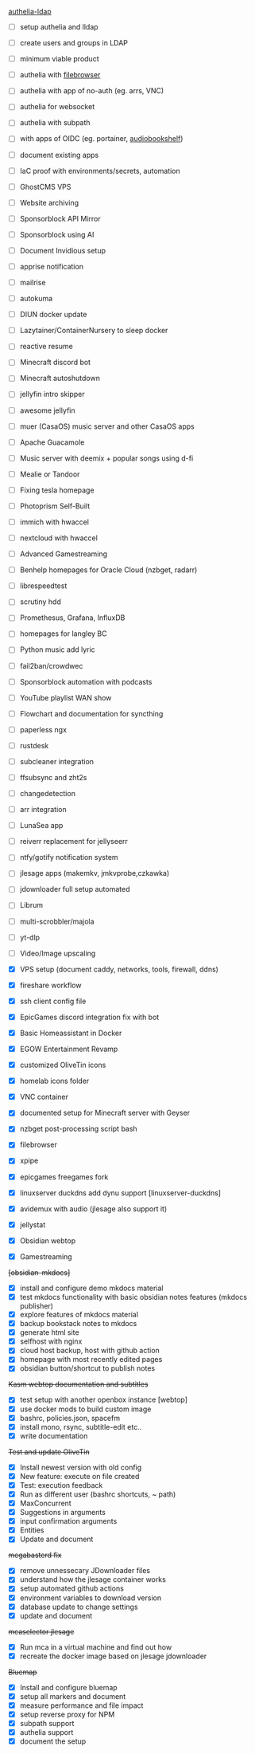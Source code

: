 [authelia-ldap](homeserver/authelia-ldap.md)
- [ ] setup authelia and lldap
- [ ] create users and groups in LDAP
- [ ] minimum viable product
- [ ] authelia with [filebrowser](!documentation/Docker%20Apps/filebrowser.md)
- [ ] authelia with app of no-auth (eg. arrs, VNC)
- [ ] authelia for websocket
- [ ] authelia with subpath
- [ ] with apps of OIDC (eg. portainer, [audiobookshelf](!documentation/Docker%20Apps/Media%20Apps/audiobookshelf.md))
- [ ] document existing apps
- [ ] IaC proof with environments/secrets, automation

- [ ] GhostCMS VPS
- [ ] Website archiving
- [ ] Sponsorblock API Mirror
- [ ] Sponsorblock using AI
- [ ] Document Invidious setup
- [ ] apprise notification
- [ ] mailrise
- [ ] autokuma
- [ ] DIUN docker update
- [ ] Lazytainer/ContainerNursery to sleep docker
- [ ] reactive resume
- [ ] Minecraft discord bot
- [ ] Minecraft autoshutdown
- [ ] jellyfin intro skipper
- [ ] awesome jellyfin
- [ ] muer (CasaOS) music server and other CasaOS apps
- [ ] Apache Guacamole
- [ ] Music server with deemix + popular songs using d-fi
- [ ] Mealie or Tandoor
- [ ] Fixing tesla homepage
- [ ] Photoprism Self-Built
- [ ] immich with hwaccel
- [ ] nextcloud with hwaccel
- [ ] Advanced Gamestreaming
- [ ] Benhelp homepages for Oracle Cloud (nzbget, radarr)
- [ ] librespeedtest
- [ ] scrutiny hdd
- [ ] Promethesus, Grafana, InfluxDB
- [ ] homepages for langley BC  
- [ ] Python music add lyric
- [ ] fail2ban/crowdwec 
- [ ] Sponsorblock automation with podcasts
- [ ] YouTube playlist WAN show
- [ ] Flowchart and documentation for syncthing
- [ ] paperless ngx
- [ ] rustdesk
- [ ] subcleaner integration
- [ ] ffsubsync and zht2s
- [ ] changedetection
- [ ] arr integration
- [ ] LunaSea app
- [ ] reiverr replacement for jellyseerr
- [ ] ntfy/gotify notification system
- [ ] jlesage apps (makemkv, jmkvprobe,czkawka)
- [ ] jdownloader full setup automated
- [ ] Librum
- [ ] multi-scrobbler/majola
- [ ] yt-dlp
- [ ] Video/Image upscaling
- [x] VPS setup (document caddy, networks, tools, firewall, ddns)
- [x] fireshare workflow
- [x] ssh client config file
- [x] EpicGames discord integration fix with bot
- [x] Basic Homeassistant in Docker
- [x] EGOW Entertainment Revamp
- [x] customized OliveTin icons
- [x] homelab icons folder
- [x] VNC container
- [x] documented setup for Minecraft server with Geyser
- [x] nzbget post-processing script bash
- [x] filebrowser
- [x] xpipe
- [x] epicgames freegames fork
- [x] linuxserver duckdns add dynu support [linuxserver-duckdns]
- [x] avidemux with audio (jlesage also support it)
- [x] jellystat
- [x] Obsidian webtop
- [x] Gamestreaming

~~[obsidian-mkdocs]~~
- [x] install and configure demo mkdocs material
- [x] test mkdocs functionality with basic obsidian notes features (mkdocs publisher)
- [x] explore features of mkdocs material
- [x] backup bookstack notes to mkdocs
- [x] generate html site
- [x] selfhost with nginx
- [x] cloud host backup, host with github action
- [x] homepage with most recently edited pages
- [x] obsidian button/shortcut to publish notes

~~Kasm webtop documentation and subtitles~~
- [x] test setup with another openbox instance [webtop]
- [x] use docker mods to build custom image
- [x] bashrc, policies.json, spacefm
- [x] install mono, rsync, subtitle-edit etc.. 
- [x] write documentation

~~Test and update OliveTin~~
- [x] Install newest version with old config
- [x] New feature: execute on file created
- [x] Test: execution feedback
- [x] Run as different user (bashrc shortcuts, ~ path)
- [x] MaxConcurrent
- [x] Suggestions in arguments
- [x] input confirmation arguments
- [x] Entities
- [x] Update and document

~~megabasterd fix~~
- [x] remove unnessecary JDownloader files
- [x] understand how the jlesage container works
- [x] setup automated github actions
- [x] environment variables to download version
- [x] database update to change settings
- [x] update and document

~~mcaselector jlesage~~
- [x] Run mca in a virtual machine and find out how
- [x] recreate the docker image based on jlesage jdownloader

~~Bluemap~~
- [x] Install and configure bluemap
- [x] setup all markers and document
- [x] measure performance and file impact
- [x] setup reverse proxy for NPM
- [x] subpath support
- [x] authelia support
- [x] document the setup
